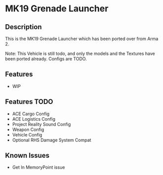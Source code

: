 # MK19 Grenade Launcher

## Description
This is the MK19 Grenade Launcher which has been ported over from Arma 2.

Note:
This Vehicle is still todo, and only the models and the Textures have been ported already. Configs are TODO.

## Features
* WIP

## Features TODO
* ACE Cargo Config
* ACE Logistics Config
* Project Reality Sound Config
* Weapon Config
* Vehicle Config
* Optional RHS Damage System Compat

## Known Issues
* Get In MemoryPoint issue